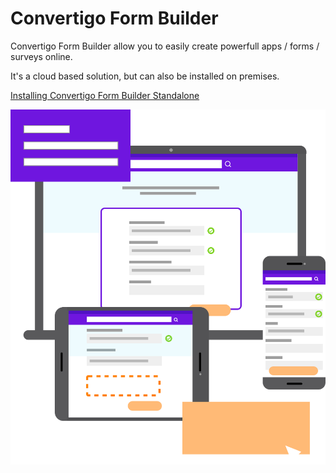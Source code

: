#  Convertigo Form Builder #

Convertigo Form Builder allow you to easily create powerfull apps / forms / surveys online.



It's a cloud based solution, but can also be installed on premises.

[Installing Convertigo Form Builder Standalone](https://www.convertigo.com/documentation/latest/operating-guide/using-c8o-forms-standalone/)

![alt text](./DisplayObjects/mobile/assets/images/svg/tel/illus_tel_03.svg)


